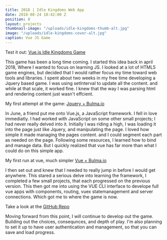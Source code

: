 ```yaml
---
title: 2018 | Idle Kingdoms Web App
date: 2018-08-24 18:42:00 Z
position: 8
layout: projects
thumbnail-image: "/uploads/idle-kingdoms-thumb-alt.jpg"
image: "/uploads/idle-kingdoms-cover-alt.jpg"
caption: Vue JS Game
---
```

Test it out:
[Vue.js Idle Kingdoms Game](https://s3-us-west-2.amazonaws.com/idle-kingdoms/index.html)

This game has been a long time coming. I started this idea back in april 2018, Where I wanted to focus on learning JS. I looked at a lot of HTML5 game engines, but decided that I would rather focus my time toward web tools and libraries. I spent about two weeks in my free time developing a Jquery based game. I was using setInterval to update all the content. and while at that scale, it worked fine. I knew that the way I was parsing html and rendering content just wasn't effcient.

My first attempt at the game:
[Jquery + Bulma.io](https://codepen.io/jeking123/pen/KROmRj)

In June, a friend put me onto Vue.js, a JavaScript framework. I fell in love immediatly. I had worked with JavaScript on some other small projects; I had never really delved into it. Initially I was riding a high, I was loading it into the page just like Jquery, and manipulating the page. I loved how simple it made managing the pages content. and I could segment each part as needed on the page. Following some resources, I learned how to bind and manage data. But I quickly realized that vue has far more than what I could do on this simple app.

My first run at vue, much simpler
[Vue + Bulma.io](https://codepen.io/jeking123/pen/KBPpOW)

I then set out and knew that I needed to really jump in before I would get anywhere. This stared a serious delve into learning the framework, I completed a few small projects, that each progressed on the previous version. This then got me into using the VUE CLI interface to develope full vue apps with components, routing, vuex statemanagement and server connections. Which got me to where the game is now.

Take a look at the [GitHub Repo](https://github.com/jeking123/idle-kingdoms)

Moving forward from this point, I will continue to develop out the game. Building out the choices, consequnces, and depth of play. I'm also planning to set it up to have user authentication and management, so that you can save and load progress.

